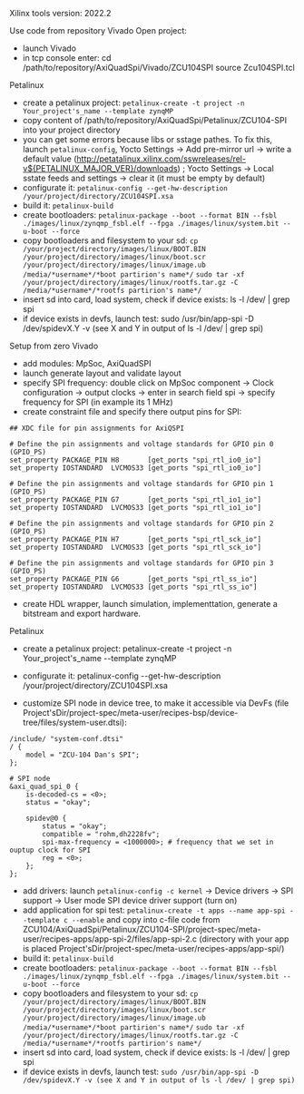Xilinx tools version: 2022.2

Use code from repository
Vivado
Open project:
- launch Vivado
- in tcp console enter: 
	cd /path/to/repository/AxiQuadSpi/Vivado/ZCU104SPI
	source Zcu104SPI.tcl
	

Petalinux
- create a petalinux project: ```petalinux-create -t project -n Your_project's_name --template zynqMP```
- copy content of /path/to/repository/AxiQuadSpi/Petalinux/ZCU104-SPI into your project directory
- you can get some errors because libs or sstage pathes. To fix this, launch ```petalinux-config```, Yocto Settings -> Add pre-mirror url -> write a default value (http://petatalinux.xilinx.com/sswreleases/rel-v${PETALINUX_MAJOR_VER}/downloads) ; Yocto Settings -> Local sstate feeds and settings -> clear it (it must be empty by default)
- configurate it: ```petalinux-config --get-hw-description /your/project/directory/ZCU104SPI.xsa```
- build it: ```petalinux-build```
- create bootloaders: ```petalinux-package --boot --format BIN --fsbl ./images/linux/zynqmp_fsbl.elf --fpga ./images/linux/system.bit --u-boot --force```
- copy bootloaders and filesystem to your sd:
	```cp /your/project/directory/images/linux/BOOT.BIN /your/project/directory/images/linux/boot.scr /your/project/directory/images/linux/image.ub /media/*username*/*boot partirion's name*/```
	```sudo tar -xf /your/project/directory/images/linux/rootfs.tar.gz -C /media/*username*/*rootfs partirion's name*/```
- insert sd into card, load system, check if device exists: ls -l /dev/ | grep spi
- if device exists in devfs, launch test: sudo /usr/bin/app-spi -D /dev/spidevX.Y -v (see X and Y in output of ls -l /dev/ | grep spi)


Setup from zero
Vivado
- add modules: MpSoc, AxiQuadSPI
- launch generate layout and validate layout
- specify SPI frequency: double click on MpSoc component -> Clock configuration -> output clocks -> enter in search field spi -> specify frequency for SPI (in example its 1 MHz)
- create constraint file and specify there output pins for SPI:
```
## XDC file for pin assignments for AxiQSPI

# Define the pin assignments and voltage standards for GPIO pin 0 (GPIO_PS)
set_property PACKAGE_PIN H8       [get_ports "spi_rtl_io0_io"] 
set_property IOSTANDARD  LVCMOS33 [get_ports "spi_rtl_io0_io"] 

# Define the pin assignments and voltage standards for GPIO pin 1 (GPIO_PS)
set_property PACKAGE_PIN G7       [get_ports "spi_rtl_io1_io"] 
set_property IOSTANDARD  LVCMOS33 [get_ports "spi_rtl_io1_io"] 

# Define the pin assignments and voltage standards for GPIO pin 2 (GPIO_PS)
set_property PACKAGE_PIN H7       [get_ports "spi_rtl_sck_io"] 
set_property IOSTANDARD  LVCMOS33 [get_ports "spi_rtl_sck_io"] 

# Define the pin assignments and voltage standards for GPIO pin 3 (GPIO_PS)
set_property PACKAGE_PIN G6       [get_ports "spi_rtl_ss_io"] 
set_property IOSTANDARD  LVCMOS33 [get_ports "spi_rtl_ss_io"] 
```
- create HDL wrapper, launch simulation, implementtation, generate a bitstream and export hardware.

Petalinux
- create a petalinux project: petalinux-create -t project -n Your_project's_name --template zynqMP
- configurate it: petalinux-config --get-hw-description /your/project/directory/ZCU104SPI.xsa

- customize SPI node in device tree, to make it accessible via DevFs (file Project'sDir/project-spec/meta-user/recipes-bsp/device-tree/files/system-user.dtsi):
```
/include/ "system-conf.dtsi"
/ {
	model = "ZCU-104 Dan's SPI";
};

# SPI node
&axi_quad_spi_0 {
	is-decoded-cs = <0>;
	status = "okay";

	spidev@0 {
		status = "okay";
		compatible = "rohm,dh2228fv";
		spi-max-frequency = <1000000>; # frequency that we set in ouptup clock for SPI
		reg = <0>;
	};
};
```
- add drivers: launch ```petalinux-config -c kernel``` -> Device drivers -> SPI support -> User mode SPI device driver support (turn on)
- add application for spi test: ```petalinux-create -t apps --name app-spi --template c --enable``` and copy into c-file code from ZCU104/AxiQuadSpi/Petalinux/ZCU104-SPI/project-spec/meta-user/recipes-apps/app-spi-2/files/app-spi-2.c (directory with your app is placed Project'sDir/project-spec/meta-user/recipes-apps/app-spi/)
- build it: ```petalinux-build```
- create bootloaders: ```petalinux-package --boot --format BIN --fsbl ./images/linux/zynqmp_fsbl.elf --fpga ./images/linux/system.bit --u-boot --force```
- copy bootloaders and filesystem to your sd:
	```cp /your/project/directory/images/linux/BOOT.BIN /your/project/directory/images/linux/boot.scr /your/project/directory/images/linux/image.ub /media/*username*/*boot partirion's name*/```
	```sudo tar -xf /your/project/directory/images/linux/rootfs.tar.gz -C /media/*username*/*rootfs partirion's name*/```
- insert sd into card, load system, check if device exists: ls -l /dev/ | grep spi
- if device exists in devfs, launch test: ```sudo /usr/bin/app-spi -D /dev/spidevX.Y -v (see X and Y in output of ls -l /dev/ | grep spi)```
